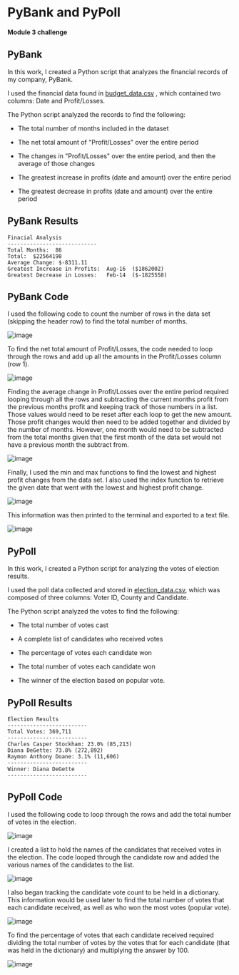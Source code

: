 # PyBank and PyPoll

**Module 3 challenge**

## PyBank

In this work, I created a Python script that analyzes the financial records of my company, PyBank.

I used the financial data found in [budget_data.csv](https://github.com/marthagriggs9/python_challenge/blob/main/PyBank/Resources/budget_data.csv) , which contained two columns: Date and Profit/Losses.

The Python script analyzed the records to find the following:

* The total number of months included in the dataset

* The net total amount of "Profit/Losses" over the entire period

* The changes in "Profit/Losses" over the entire period, and then the average of those changes

* The greatest increase in profits (date and amount) over the entire period

* The greatest decrease in profits (date and amount) over the entire period

## PyBank Results

```
Finacial Analysis
----------------------------
Total Months:  86
Total:  $22564198
Average Change: $-8311.11
Greatest Increase in Profits:  Aug-16  ($1862002)
Greatest Decrease in Losses:   Feb-14  ($-1825558)
```
## PyBank Code

I used the following code to count the number of rows in the data set (skipping the header row) to find the total number of months.

![image](https://user-images.githubusercontent.com/115905663/212436368-4c4e0be4-c87c-4407-bb06-66c29db20a09.png)

To find the net total amount of Profit/Losses, the code needed to loop through the rows and add up all the amounts in the Profit/Losses column (row 1). 

![image](https://user-images.githubusercontent.com/115905663/212436868-60f60bd5-7623-42f8-b02f-9b814a8b5d71.png)

Finding the average change in Profit/Losses over the entire period required looping through all the rows and subtracting the current months profit from the previous months profit and keeping track of those numbers in a list. Those values would need to be reset after each loop to get the new amount. Those profit changes would then need to be added together and divided by the number of months. However, one month would need to be subtracted from the total months given that the first month of the data set would not have a previous month the subtract from.

![image](https://user-images.githubusercontent.com/115905663/212437598-8b63f277-aa68-4542-a348-88581bce60b9.png)

Finally, I used the min and max functions to find the lowest and highest profit changes from the data set. I also used the index function to retrieve the given date that went with the lowest and highest profit change. 

![image](https://user-images.githubusercontent.com/115905663/212438086-f35b6e38-e7ea-4106-a38b-ae32dfb0a122.png)

This information was then printed to the terminal and exported to a text file. 

![image](https://user-images.githubusercontent.com/115905663/212438188-dfcddd14-dadb-4ed9-bf9f-fbc79d482ffe.png)


## PyPoll

In this work, I created a Python script for analyzing the votes of election results.

I used the poll data collected and stored in [election_data.csv](https://github.com/marthagriggs9/python_challenge/blob/main/PyPoll/Resources/election_data.csv), which was composed of three columns: Voter ID, County and Candidate.

The Python script analyzed the votes to find the following:

* The total number of votes cast

* A complete list of candidates who received votes

* The percentage of votes each candidate won

* The total number of votes each candidate won

* The winner of the election based on popular vote.

## PyPoll Results

```
Election Results
-------------------------
Total Votes: 369,711
-------------------------
Charles Casper Stockham: 23.0% (85,213)
Diana DeGette: 73.8% (272,892)
Raymon Anthony Doane: 3.1% (11,606)
-------------------------
Winner: Diana DeGette
-------------------------
```

## PyPoll Code

I used the following code to loop through the rows and add the total number of votes in the election.

![image](https://user-images.githubusercontent.com/115905663/212439198-eed76296-dde3-45a9-93da-f8fe37b87dae.png)

I created a list to hold the names of the candidates that received votes in the election. The code looped through the candidate row and added the various names of the candidates to the list. 

![image](https://user-images.githubusercontent.com/115905663/212439344-481bd33a-8d1b-49fd-a2ee-23f913782999.png)

I also began tracking the candidate vote count to be held in a dictionary. This information would be used later to find the total number of votes that each candidate received, as well as who won the most votes (popular vote). 

![image](https://user-images.githubusercontent.com/115905663/212439584-262ac281-9163-4ad5-bf50-dcf088867feb.png)

To find the percentage of votes that each candidate received required dividing the total number of votes by the votes that for each candidate (that was held in the dictionary) and multiplying the answer by 100. 

![image](https://user-images.githubusercontent.com/115905663/212440601-ec9a9dc9-d051-43d9-9b80-c40fc3417e80.png)










